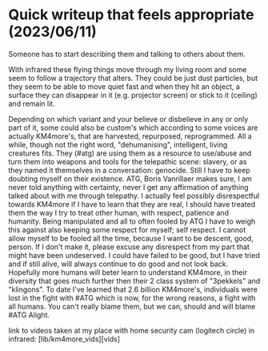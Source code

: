 # Quick writeup that feels appropriate (2023/06/11)   
Someone has to start describing them and talking to others about them. 

With infrared these flying things move through my living room and some seem to follow a trajectory that alters. They could be just dust particles, but they seem to be able to move quiet fast and when they hit an object, a surface they can disappear in it (e.g. projector screen) or stick to it (ceiling) and remain lit.

Depending on which variant and your believe or disbelieve in any or only part of it, some could also be custom's which according to some voices are actually KM4more's, that are harvested, repurposed, reprogrammed. All a while, though not the right word, "dehumanising", intelligent, living creatures fits. They (#atg) are using them as a resource to use/abuse and turn them into weapons and tools for the telepathic scene: slavery, or as they named it themselves in a conversation: genocide. Still I have to keep doubting myself on their existence. ATG, Boris Vanrillaer makes sure, I am never told anything with certainty, never I get any affirmation of anything talked about with me through telepathy. I actually feel possibly disrespectful towards KM4more if I have to learn that they are real, I should have treated them the way I try to treat other human, with respect, patience and humanity. Being manipulated and all to often fooled by ATG I have to weigh this against also keeping some respect for myself; self respect. I cannot allow myself to be fooled all the time, because I want to be descent, good, person. If I don't make it, please excuse any disrespect from my part that might have been undeserved. I could have failed to be good, but I have tried and if still alive, will always continue to do good and not look back. Hopefully more humans will beter learn to understand KM4more, in their diversity that goes much further then their 2 class system of "3pekkels" and "klingons".
To date I've learned that 2.6 billion KM4more's, individuals were lost in the fight with #ATG which is now, for the wrong reasons, a fight with all humans. You can't really blame them, but we can, should and will blame #ATG Alight.

link to videos taken at my place with home security cam (logitech circle) in infrared:  [lib/km4more_vids][vids]
